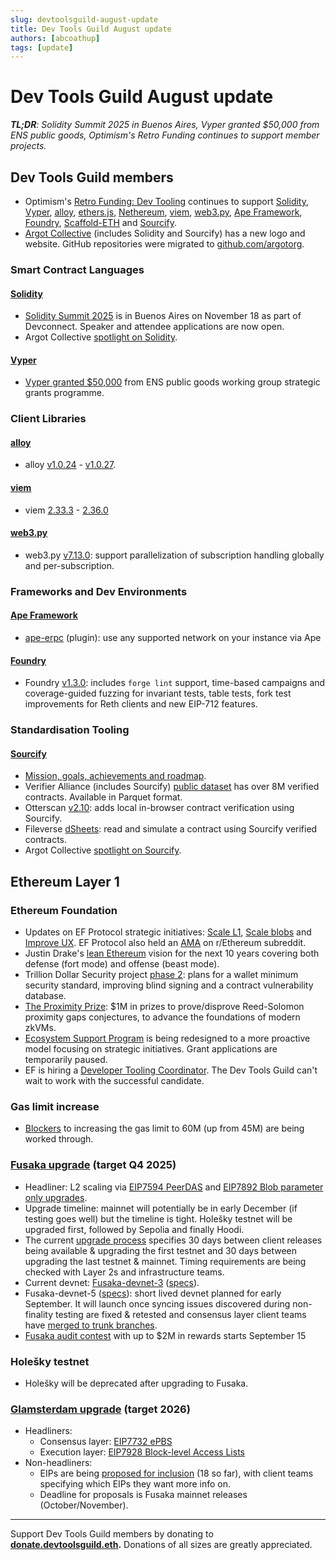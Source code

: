 ```yaml
---
slug: devtoolsguild-august-update
title: Dev Tools Guild August update
authors: [abcoathup]
tags: [update]
---
```


# Dev Tools Guild August update

_**TL;DR**: Solidity Summit 2025 in Buenos Aires, Vyper granted $50,000 from ENS public goods, Optimism's Retro Funding continues to support member projects._

<!-- truncate -->

## Dev Tools Guild members

* Optimism's [Retro Funding: Dev Tooling](https://atlas.optimism.io/missions/retro-funding-dev-tooling) continues to support [Solidity](https://atlas.optimism.io/project/0xcc8d03e014e121d10602eeff729b755d5dc6a317df0d6302c8a9d3b5424aaba8), [Vyper](https://atlas.optimism.io/project/0x9ca1f7b0e0d10d3bd2619e51a54f2e4175e029c87a2944cf1ebc89164ba77ea0), [alloy](https://atlas.optimism.io/project/0x56ce7cbc27852a8d8ef5869dc9033a215c8893f799468f61527dacb9f92be790), [ethers.js](https://atlas.optimism.io/project/0xa3d07f453f70d844196d89d79848aa2e70a0bd8b38bf0f493cba1547bb3bca5e), [Nethereum](https://atlas.optimism.io/project/0x4a5e771af86cf1938056b43cddbf0018dca1376d578f631f7449fe10ac4958ed), [viem](https://atlas.optimism.io/project/0x6bd057da522918a4675396313ae33a2f2788a1ceeb3bd7ae228015e3eb317a7d), [web3.py](https://atlas.optimism.io/project/0xebe03c3d6d33cad60124b9b05ef6e2ff056293a1de3c5fa51dfbb90c86c14bf7), [Ape Framework](https://atlas.optimism.io/project/0xa0b16714baef75d97ec07fd48eaf42e79df92fe2a3c2d725d2388ede587ea54c), [Foundry](https://atlas.optimism.io/project/0x4562c0630907577f433cad78c7e2cc03349d918b6c14ef982f11a2678f5999ad), [Scaffold-ETH](https://atlas.optimism.io/project/0x154a42e5ca88d7c2732fda74d6eb611057fc88dbe6f0ff3aae7b89c2cd1666ab) and [Sourcify](https://atlas.optimism.io/project/0x51cda5996ef1a2ccd8fcf4ee5792337695599454c83eb1218c3ad4388dcb5bf5).
* [Argot Collective](https://x.com/argotorg/status/1958478495157469594) (includes Solidity and Sourcify) has a new logo and website.  GitHub repositories were migrated to [github.com/argotorg](https://github.com/argotorg).

### Smart Contract Languages
#### [Solidity](https://soliditylang.org/) 
* [Solidity Summit 2025](https://soliditylang.org/blog/2025/08/26/solidity-summit-2025-announcement/) is in Buenos Aires on November 18 as part of Devconnect.  Speaker and attendee applications are now open.
* Argot Collective [spotlight on Solidity](https://x.com/argotorg/status/1960340799859876218). 

#### [Vyper](https://vyperlang.org/)
* [Vyper granted $50,000](https://discuss.ens.domains/t/ens-public-goods-working-group-funding-vyper/21171) from ENS public goods working group strategic grants programme.

### Client Libraries
#### [alloy](https://alloy.rs/)
* alloy [v1.0.24](https://github.com/alloy-rs/alloy/releases/tag/v1.0.24) - [v1.0.27](https://github.com/alloy-rs/alloy/releases/tag/v1.0.27).

#### [viem](https://viem.sh/)
* viem [2.33.3](https://github.com/wevm/viem/releases/tag/viem%402.33.3) - [2.36.0](https://github.com/wevm/viem/releases/tag/viem%402.36.0)

#### [web3.py](https://web3py.readthedocs.io/)
* web3.py [v7.13.0](https://web3py.readthedocs.io/en/latest/release_notes.html#web3-py-v7-13-0-2025-08-04): support parallelization of subscription handling globally and per-subscription.

### Frameworks and Dev Environments
#### [Ape Framework](https://docs.apeworx.io/ape)
* [ape-erpc](https://github.com/ApeWorX/ape-erpc#readme) (plugin): use any supported network on your instance via Ape

#### [Foundry](https://getfoundry.sh/)
* Foundry [v1.3.0](https://github.com/foundry-rs/foundry/releases/tag/v1.3.0): includes `forge lint` support, time-based campaigns and coverage-guided fuzzing for invariant tests, table tests, fork test improvements for Reth clients and new EIP-712 features.

### Standardisation Tooling
#### [Sourcify](https://sourcify.dev/)
* [Mission, goals, achievements and roadmap](https://docs.sourcify.dev/blog/roadmap-2025/).
* Verifier Alliance (includes Sourcify) [public dataset](https://x.com/verifalliance/status/1952730322283679911) has over 8M verified contracts.  Available in Parquet format.
* Otterscan [v2.10](https://github.com/otterscan/otterscan/releases/tag/v2.10.0): adds local in-browser contract verification using Sourcify.
* Fileverse [dSheets](https://x.com/fileverse/status/1951298928558706795): read and simulate a contract using Sourcify verified contracts.
* Argot Collective [spotlight on Sourcify](https://x.com/argotorg/status/1954877126353793368).

## Ethereum Layer 1

### Ethereum Foundation

* Updates on EF Protocol strategic initiatives: [Scale L1](https://blog.ethereum.org/2025/08/05/protocol-update-001), [Scale blobs](https://blog.ethereum.org/2025/08/22/protocol-update-002) and [Improve UX](https://blog.ethereum.org/2025/08/29/protocol-update-003).  EF Protocol also held an [AMA](https://www.reddit.com/r/ethereum/comments/1n1cyd3/ama_we_are_ef_protocol_pt_14_29_august_2025/) on r/Ethereum subreddit.
* Justin Drake's [lean Ethereum](https://blog.ethereum.org/2025/07/31/lean-ethereum) vision for the next 10 years covering both defense (fort mode) and offense (beast mode).
* Trillion Dollar Security project [phase 2](https://blog.ethereum.org/2025/08/20/trillion-dollar-sec-2): plans for a wallet minimum security standard, improving blind signing and a contract vulnerability database.
* [The Proximity Prize](https://proximityprize.org/): $1M in prizes to prove/disprove Reed-Solomon proximity gaps conjectures, to advance the foundations of modern zkVMs.
* [Ecosystem Support Program](https://blog.ethereum.org/2025/08/29/esp-next-chapter) is being redesigned to a more proactive model focusing on strategic initiatives.  Grant applications are temporarily paused.
* EF is hiring a [Developer Tooling Coordinator](https://jobs.lever.co/ethereumfoundation/897e1526-ef04-400f-9730-d3501d442686).  The Dev Tools Guild can't wait to work with the successful candidate.

### Gas limit increase

* [Blockers](https://github.com/NethermindEth/eth-perf-research/blob/main/README.md#60-mgas) to increasing the gas limit to 60M (up from 45M) are being worked through.

### [Fusaka upgrade](https://forkcast.org/upgrade/fusaka) (target Q4 2025)

* Headliner: L2 scaling via [EIP7594 PeerDAS](https://forkcast.org/upgrade/fusaka#eip-7594) and [EIP7892 Blob parameter only upgrades](https://forkcast.org/upgrade/fusaka#eip-7892).
* Upgrade timeline: mainnet will potentially be in early December (if testing goes well) but the timeline is tight.  Holešky testnet will be upgraded first, followed by Sepolia and finally Hoodi.  
* The current [upgrade process](https://github.com/ethereum/pm/blob/master/processes/protocol-upgrade.md) specifies 30 days between client releases being available & upgrading the first testnet and 30 days between upgrading the last testnet & mainnet.  Timing requirements are being checked with Layer 2s and infrastructure teams.
* Current devnet: [Fusaka-devnet-3](https://fusaka-devnet-3.ethpandaops.io/) ([specs](https://notes.ethereum.org/@ethpandaops/fusaka-devnet-3)).  
* Fusaka-devnet-5 ([specs](https://notes.ethereum.org/@ethpandaops/fusaka-devnet-5)): short lived devnet planned for early September.  It will launch once syncing issues discovered during non-finality testing are fixed & retested and consensus layer client teams have [merged to trunk branches](https://github.com/ethpandaops/fusaka-devnets/blob/master/ansible/inventories/devnet-3/group_vars/all/images.yaml#L1-L9).
* [Fusaka audit contest](https://x.com/sherlockdefi/status/1961019516512780624) with up to $2M in rewards starts September 15

### Holešky testnet

* Holešky will be deprecated after upgrading to Fusaka.

### [Glamsterdam upgrade](https://forkcast.org/upgrade/glamsterdam) (target 2026)

* Headliners: 
  * Consensus layer: [EIP7732 ePBS](https://forkcast.org/upgrade/glamsterdam#eip-7732)
  * Execution layer: [EIP7928 Block-level Access Lists](https://forkcast.org/upgrade/glamsterdam#eip-7928)
* Non-headliners:
  * EIPs are being [proposed for inclusion](https://forkcast.org/upgrade/glamsterdam#proposed-for-inclusion) (18 so far), with client teams specifying which EIPs they want more info on.  
  * Deadline for proposals is Fusaka mainnet releases (October/November). 

---


Support Dev Tools Guild members by donating to **[donate.devtoolsguild.eth](https://devtoolsguild.xyz/donate).**  Donations of all sizes are greatly appreciated.  




